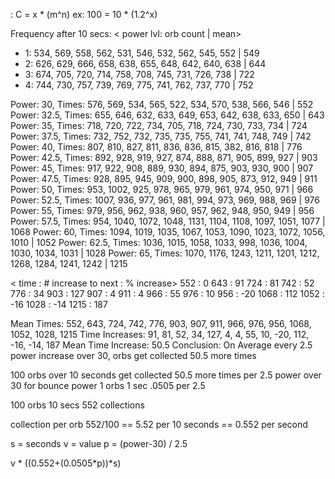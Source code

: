   : C = x * (m^n)
ex: 100 = 10 * (1.2^x)



Frequency after 10 secs: < power lvl: orb count | mean>
- 1: 534, 569, 558, 562, 531, 546, 532, 562, 545, 552 | 549
- 2: 626, 629, 666, 658, 638, 655, 648, 642, 640, 638 | 644
- 3: 674, 705, 720, 714, 758, 708, 745, 731, 726, 738 | 722
- 4: 744, 730, 757, 739, 769, 775, 741, 762, 737, 770 | 752

Power: 30,   Times: 576, 569, 534, 565, 522, 534, 570, 538, 566, 546          | 552
Power: 32.5, Times: 655, 646, 632, 633, 649, 653, 642, 638, 633, 650          | 643
Power: 35,   Times: 718, 720, 722, 734, 705, 718, 724, 730, 733, 734          | 724
Power: 37.5, Times: 732, 752, 732, 735, 735, 755, 741, 741, 748, 749          | 742
Power: 40,   Times: 807, 810, 827, 811, 836, 836, 815, 382, 816, 818          | 776
Power: 42.5, Times: 892, 928, 919, 927, 874, 888, 871, 905, 899, 927          | 903
Power: 45,   Times: 917, 922, 908, 889, 930, 894, 875, 903, 930, 900          | 907
Power: 47.5, Times: 928, 895, 945, 909, 900, 898, 905, 873, 912, 949          | 911
Power: 50, Times: 953, 1002, 925, 978, 965, 979, 961, 974, 950, 971           | 966
Power: 52.5, Times: 1007, 936, 977, 961, 981, 994, 973, 969, 988, 969         | 976
Power: 55, Times: 979, 956, 962, 938, 960, 957, 962, 948, 950, 949            | 956
Power: 57.5, Times: 954, 1040, 1072, 1048, 1131, 1104, 1108, 1097, 1051, 1077 | 1068
Power: 60, Times: 1094, 1019, 1035, 1067, 1053, 1090, 1023, 1072, 1056, 1010  | 1052
Power: 62.5, Times: 1036, 1015, 1058, 1033, 998, 1036, 1004, 1030, 1034, 1031 | 1028
Power: 65, Times: 1070, 1176, 1243, 1211, 1201, 1212, 1268, 1284, 1241, 1242  | 1215

< time : # increase to next : % increase>
 552 : 0
 643 : 91
 724 : 81
 742 : 52
 776 : 34
 903 : 127
 907 : 4
 911 : 4
 966 : 55
 976 : 10
 956 : -20
1068 : 112
1052 : -16
1028 : -14
1215 : 187

Mean Times: 552, 643, 724, 742, 776, 903, 907, 911, 966, 976, 956, 1068, 1052, 1028, 1215
Time Increases: 91, 81, 52, 34, 127, 4, 4, 55, 10, -20, 112, -16, -14, 187
Mean Time Increase: 50.5
Conclusion: On Average every 2.5 power increase over 30, orbs get collected 50.5 more times

100 orbs over 10 seconds get collected 50.5 more times per 2.5 power over 30 for bounce power
1 orbs
1 sec
.0505 per 2.5

100 orbs
10 secs
552 collections

collection per orb 552/100 == 5.52 per 10 seconds == 0.552 per second

s = seconds
v = value
p = (power-30) / 2.5

v * ((0.552+(0.0505*p))*s)